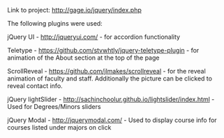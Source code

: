 Link to project: http://gage.io/jquery/index.php

The following plugins were used:

jQuery UI - http://jqueryui.com/ - for accordion functionality

Teletype - https://github.com/stvwhtly/jquery-teletype-plugin - for animation of the About section at the top of the page

ScrollReveal - https://github.com/jlmakes/scrollreveal - for the reveal animation of faculty and staff. Additionally the picture can be clicked to reveal contact info.

jQuery lightSlider - http://sachinchoolur.github.io/lightslider/index.html - Used for Degrees/Minors sliders

jQuery Modal - http://jquerymodal.com/ - Used to display course info for courses listed under majors on click
